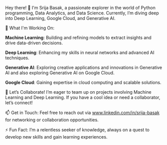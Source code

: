 Hey there! 👋
I'm Srija Basak, a passionate explorer in the world of Python programming, Data Analytics, and Data Science. Currently, I’m diving deep into Deep Learning, Google Cloud, and Generative AI.

🚀 What I'm Working On:

**Machine Learning**: Building and refining models to extract insights and drive data-driven decisions.

**Deep Learning**: Enhancing my skills in neural networks and advanced AI techniques.

**Generative AI**: Exploring creative applications and innovations in Generative AI and also exploring Generative AI on Google Cloud.

**Google Cloud**: Gaining expertise in cloud computing and scalable solutions.

🤝 Let’s Collaborate!
I’m eager to team up on projects involving Machine Learning and Deep Learning. If you have a cool idea or need a collaborator, let’s connect!

📫 Get in Touch:
Feel free to reach out via www.linkedin.com/in/srija-basak for networking or collaboration opportunities.

⚡ Fun Fact:
I’m a relentless seeker of knowledge, always on a quest to develop new skills and gain learning experiences.

<!---
srija25basak/srija25basak is a ✨ special ✨ repository because its `README.md` (this file) appears on your GitHub profile.
You can click the Preview link to take a look at your changes.
--->
